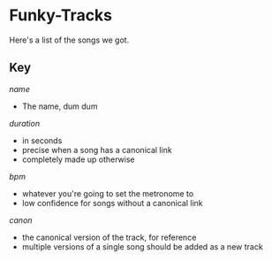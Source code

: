 # Funky-Tracks
Here's a list of the songs we got.

## Key

*name*
* The name, dum dum

*duration*
* in seconds
* precise when a song has a canonical link
* completely made up otherwise

*bpm*
* whatever you're going to set the metronome to
* low confidence for songs without a canonical link

*canon*
* the canonical version of the track, for reference
* multiple versions of a single song should be added as a new track
